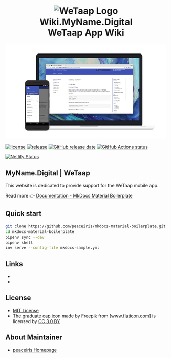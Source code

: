 <h1 align="center">
<img src="https://myname.digital/assets/img/logo/wetaap_logo_black.png" alt="WeTaap Logo" width="170">
<br>Wiki.MyName.Digital<br>WeTaap App Wiki
</h1>

![Eyecatch image of MkDocs Material Boilerplate (Starter Kit)](https://raw.githubusercontent.com/peaceiris/mkdocs-material-boilerplate/main/docs_sample/images/material.png)


[![license](https://img.shields.io/github/license/furiousteam/wiki.myname.digital.svg)](https://github.com/furiousteam/wiki.myname.digital/blob/main/LICENSE)
[![release](https://img.shields.io/github/release/furiousteam/wiki.myname.digital.svg)](https://github.com/furiousteam/wiki.myname.digital/releases/latest)
[![GitHub release date](https://img.shields.io/github/release-date/furiousteam/wiki.myname.digital.svg)](https://github.com/furiousteam/wiki.myname.digital/releases)
[![GitHub Actions status](https://github.com/furiousteam/wiki.myname.digital/workflows/github%20pages/badge.svg)](https://github.com/furiousteam/wiki.myname.digital/actions)

[![Netlify Status](https://api.netlify.com/api/v1/badges/6eea5dbc-d2ce-44da-9a6a-cbe05b785e37/deploy-status)](https://app.netlify.com/sites/gifted-poincare-c9654e/deploys)

<!-- https://shields.io/ -->



## MyName.Digital | WeTaap

This website is dedicated to provide support for the WeTaap mobile app.

Read more 👉 [Documentation - MkDocs Material Boilerplate]

[Documentation - MkDocs Material Boilerplate]: https://peaceiris.github.io/mkdocs-material-boilerplate/



## Quick start

```sh
git clone https://github.com/peaceiris/mkdocs-material-boilerplate.git
cd mkdocs-material-boilerplate
pipenv sync --dev
pipenv shell
inv serve --config-file mkdocs-sample.yml
```



## Links

- [mkdocs/mkdocs: Project documentation with Markdown - GitHub]: https://github.com/mkdocs/mkdocs/
- [squidfunk/mkdocs-material: A Material Design theme for MkDocs]: https://github.com/squidfunk/mkdocs-material





## License

- [MIT License]
- [The graduate cap icon] made by [Freepik] from [www.flaticon.com] is licensed by [CC 3.0 BY]

[MIT License]: https://github.com/peaceiris/mkdocs-material-boilerplate/blob/main/LICENSE
[The graduate cap icon]: https://www.flaticon.com/free-icon/graduate-cap_62627
[Freepik]: https://www.freepik.com/
[www.flaticon.com]: https://www.flaticon.com/
[CC 3.0 BY]: http://creativecommons.org/licenses/by/3.0/



## About Maintainer

- [peaceiris Homepage](https://peaceiris.com/)
